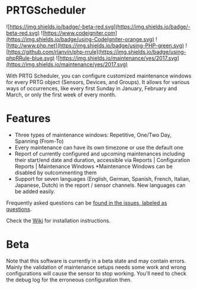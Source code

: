 # PRTGScheduler
![https://img.shields.io/badge/-beta-red.svg](https://img.shields.io/badge/-beta-red.svg) 
![https://www.codeigniter.com](https://img.shields.io/badge/using-CodeIgniter-orange.svg) 
![http://www.php.net](https://img.shields.io/badge/using-PHP-green.svg)
![https://github.com/rlanvin/php-rrule](https://img.shields.io/badge/using-phpRRule-blue.svg)
![https://img.shields.io/maintenance/yes/2017.svg](https://img.shields.io/maintenance/yes/2017.svg)

With PRTG Scheduler, you can configure customized maintenance windows for every PRTG object (Sensors, Devices, and Groups). It allows for various ways of occurrences, like every first Sunday in January, February and March, or only the first week of every month.

# Features
* Three types of maintenance windows: Repetitive, One/Two Day, Spanning (From-To)
* Every maintenance can have its own timezone or use the default one
* Report of currently configured and upcoming maintenances including their start/end date
and duration, accessible via Reports | Configuration Reports | Maintenance Windows
*Maintenance Windows can be disabled by outcommenting them
* Support for seven languages (English, German, Spanish, French, Italian, Japanese, Dutch)
in the report / sensor channels. New languages can be added easily.

Frequently asked questions can be [found in the issues, labeled as questions](https://github.com/PaesslerAG/PRTGScheduler/issues?q=is%3Aissue+is%3Aclosed).

Check the [Wiki](https://github.com/PaesslerAG/PRTGScheduler/wiki) for installation instructions.

# Beta
Note that this software is currently in a beta state and may contain errors. Mainly the validation of maintenance setups needs some work and wrong configurations will cause the sensor to stop working. You'll need to check the debug log for the erroneous configuration then. 

